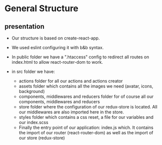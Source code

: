 # General Structure

## presentation

- Our structure is based on create-react-app.  
- We used eslint configuring it with b&b syntax.  
- In public folder we have a ".htaccess" config to redirect all routes on index.html to allow react-router-dom to work.  
- in src folder we have:
  
  - actions folder for all our actions and actions creator
  - assets folder which contains all the images we need (avatar, icons, background)
  - components, middlewares and reducers folder for of course all our components, middlewares and reducers
  - store folder where the configuration of our redux-store is located. All our middlewares are also imported here in the store.
  - styles folder which contains a css reset, a file for our variables and our index.scss
  - Finally the entry point of our application: index.js which. It contains the import of our router (react-router-dom) as well as the import of our store (redux-store)



